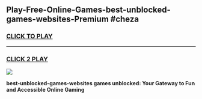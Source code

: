 
## Play-Free-Online-Games-best-unblocked-games-websites-Premium #cheza
<h3>
<a href="https://premium.freeplayer.one?title=best-unblocked-games-websites&ref=8M">CLICK TO PLAY</a></h3>
<hr>

<h3>
<a href="https://premium.freeplayer.one?title=best-unblocked-games-websites&ref=8M">CLICK 2 PLAY</a>
  
</h3>

<a href="https://premium.freeplayer.one?title=best-unblocked-games-websites&ref=8M"><img src="https://clearcache.store/games.png"></a>


**best-unblocked-games-websites games unblocked: Your Gateway to Fun and Accessible Online Gaming**
